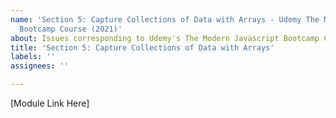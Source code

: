 ```yaml
---
name: 'Section 5: Capture Collections of Data with Arrays - Udemy The Modern Javascript
  Bootcamp Course (2021)'
about: Issues corresponding to Udemy's The Modern Javascript Bootcamp Course (2021)
title: 'Section 5: Capture Collections of Data with Arrays'
labels: ''
assignees: ''

---
```


[Module Link Here]

